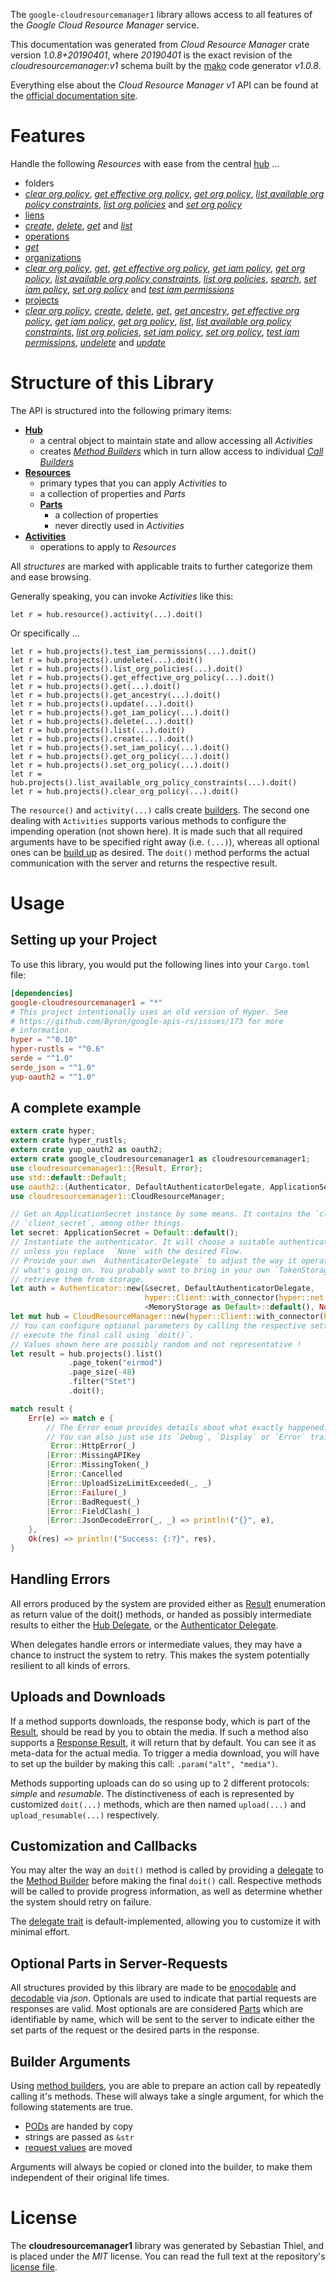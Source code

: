 <!---
DO NOT EDIT !
This file was generated automatically from 'src/mako/api/README.md.mako'
DO NOT EDIT !
-->
The `google-cloudresourcemanager1` library allows access to all features of the *Google Cloud Resource Manager* service.

This documentation was generated from *Cloud Resource Manager* crate version *1.0.8+20190401*, where *20190401* is the exact revision of the *cloudresourcemanager:v1* schema built by the [mako](http://www.makotemplates.org/) code generator *v1.0.8*.

Everything else about the *Cloud Resource Manager* *v1* API can be found at the
[official documentation site](https://cloud.google.com/resource-manager).
# Features

Handle the following *Resources* with ease from the central [hub](https://docs.rs/google-cloudresourcemanager1/1.0.8+20190401/google_cloudresourcemanager1/struct.CloudResourceManager.html) ... 

* folders
 * [*clear org policy*](https://docs.rs/google-cloudresourcemanager1/1.0.8+20190401/google_cloudresourcemanager1/struct.FolderClearOrgPolicyCall.html), [*get effective org policy*](https://docs.rs/google-cloudresourcemanager1/1.0.8+20190401/google_cloudresourcemanager1/struct.FolderGetEffectiveOrgPolicyCall.html), [*get org policy*](https://docs.rs/google-cloudresourcemanager1/1.0.8+20190401/google_cloudresourcemanager1/struct.FolderGetOrgPolicyCall.html), [*list available org policy constraints*](https://docs.rs/google-cloudresourcemanager1/1.0.8+20190401/google_cloudresourcemanager1/struct.FolderListAvailableOrgPolicyConstraintCall.html), [*list org policies*](https://docs.rs/google-cloudresourcemanager1/1.0.8+20190401/google_cloudresourcemanager1/struct.FolderListOrgPolicyCall.html) and [*set org policy*](https://docs.rs/google-cloudresourcemanager1/1.0.8+20190401/google_cloudresourcemanager1/struct.FolderSetOrgPolicyCall.html)
* [liens](https://docs.rs/google-cloudresourcemanager1/1.0.8+20190401/google_cloudresourcemanager1/struct.Lien.html)
 * [*create*](https://docs.rs/google-cloudresourcemanager1/1.0.8+20190401/google_cloudresourcemanager1/struct.LienCreateCall.html), [*delete*](https://docs.rs/google-cloudresourcemanager1/1.0.8+20190401/google_cloudresourcemanager1/struct.LienDeleteCall.html), [*get*](https://docs.rs/google-cloudresourcemanager1/1.0.8+20190401/google_cloudresourcemanager1/struct.LienGetCall.html) and [*list*](https://docs.rs/google-cloudresourcemanager1/1.0.8+20190401/google_cloudresourcemanager1/struct.LienListCall.html)
* [operations](https://docs.rs/google-cloudresourcemanager1/1.0.8+20190401/google_cloudresourcemanager1/struct.Operation.html)
 * [*get*](https://docs.rs/google-cloudresourcemanager1/1.0.8+20190401/google_cloudresourcemanager1/struct.OperationGetCall.html)
* [organizations](https://docs.rs/google-cloudresourcemanager1/1.0.8+20190401/google_cloudresourcemanager1/struct.Organization.html)
 * [*clear org policy*](https://docs.rs/google-cloudresourcemanager1/1.0.8+20190401/google_cloudresourcemanager1/struct.OrganizationClearOrgPolicyCall.html), [*get*](https://docs.rs/google-cloudresourcemanager1/1.0.8+20190401/google_cloudresourcemanager1/struct.OrganizationGetCall.html), [*get effective org policy*](https://docs.rs/google-cloudresourcemanager1/1.0.8+20190401/google_cloudresourcemanager1/struct.OrganizationGetEffectiveOrgPolicyCall.html), [*get iam policy*](https://docs.rs/google-cloudresourcemanager1/1.0.8+20190401/google_cloudresourcemanager1/struct.OrganizationGetIamPolicyCall.html), [*get org policy*](https://docs.rs/google-cloudresourcemanager1/1.0.8+20190401/google_cloudresourcemanager1/struct.OrganizationGetOrgPolicyCall.html), [*list available org policy constraints*](https://docs.rs/google-cloudresourcemanager1/1.0.8+20190401/google_cloudresourcemanager1/struct.OrganizationListAvailableOrgPolicyConstraintCall.html), [*list org policies*](https://docs.rs/google-cloudresourcemanager1/1.0.8+20190401/google_cloudresourcemanager1/struct.OrganizationListOrgPolicyCall.html), [*search*](https://docs.rs/google-cloudresourcemanager1/1.0.8+20190401/google_cloudresourcemanager1/struct.OrganizationSearchCall.html), [*set iam policy*](https://docs.rs/google-cloudresourcemanager1/1.0.8+20190401/google_cloudresourcemanager1/struct.OrganizationSetIamPolicyCall.html), [*set org policy*](https://docs.rs/google-cloudresourcemanager1/1.0.8+20190401/google_cloudresourcemanager1/struct.OrganizationSetOrgPolicyCall.html) and [*test iam permissions*](https://docs.rs/google-cloudresourcemanager1/1.0.8+20190401/google_cloudresourcemanager1/struct.OrganizationTestIamPermissionCall.html)
* [projects](https://docs.rs/google-cloudresourcemanager1/1.0.8+20190401/google_cloudresourcemanager1/struct.Project.html)
 * [*clear org policy*](https://docs.rs/google-cloudresourcemanager1/1.0.8+20190401/google_cloudresourcemanager1/struct.ProjectClearOrgPolicyCall.html), [*create*](https://docs.rs/google-cloudresourcemanager1/1.0.8+20190401/google_cloudresourcemanager1/struct.ProjectCreateCall.html), [*delete*](https://docs.rs/google-cloudresourcemanager1/1.0.8+20190401/google_cloudresourcemanager1/struct.ProjectDeleteCall.html), [*get*](https://docs.rs/google-cloudresourcemanager1/1.0.8+20190401/google_cloudresourcemanager1/struct.ProjectGetCall.html), [*get ancestry*](https://docs.rs/google-cloudresourcemanager1/1.0.8+20190401/google_cloudresourcemanager1/struct.ProjectGetAncestryCall.html), [*get effective org policy*](https://docs.rs/google-cloudresourcemanager1/1.0.8+20190401/google_cloudresourcemanager1/struct.ProjectGetEffectiveOrgPolicyCall.html), [*get iam policy*](https://docs.rs/google-cloudresourcemanager1/1.0.8+20190401/google_cloudresourcemanager1/struct.ProjectGetIamPolicyCall.html), [*get org policy*](https://docs.rs/google-cloudresourcemanager1/1.0.8+20190401/google_cloudresourcemanager1/struct.ProjectGetOrgPolicyCall.html), [*list*](https://docs.rs/google-cloudresourcemanager1/1.0.8+20190401/google_cloudresourcemanager1/struct.ProjectListCall.html), [*list available org policy constraints*](https://docs.rs/google-cloudresourcemanager1/1.0.8+20190401/google_cloudresourcemanager1/struct.ProjectListAvailableOrgPolicyConstraintCall.html), [*list org policies*](https://docs.rs/google-cloudresourcemanager1/1.0.8+20190401/google_cloudresourcemanager1/struct.ProjectListOrgPolicyCall.html), [*set iam policy*](https://docs.rs/google-cloudresourcemanager1/1.0.8+20190401/google_cloudresourcemanager1/struct.ProjectSetIamPolicyCall.html), [*set org policy*](https://docs.rs/google-cloudresourcemanager1/1.0.8+20190401/google_cloudresourcemanager1/struct.ProjectSetOrgPolicyCall.html), [*test iam permissions*](https://docs.rs/google-cloudresourcemanager1/1.0.8+20190401/google_cloudresourcemanager1/struct.ProjectTestIamPermissionCall.html), [*undelete*](https://docs.rs/google-cloudresourcemanager1/1.0.8+20190401/google_cloudresourcemanager1/struct.ProjectUndeleteCall.html) and [*update*](https://docs.rs/google-cloudresourcemanager1/1.0.8+20190401/google_cloudresourcemanager1/struct.ProjectUpdateCall.html)




# Structure of this Library

The API is structured into the following primary items:

* **[Hub](https://docs.rs/google-cloudresourcemanager1/1.0.8+20190401/google_cloudresourcemanager1/struct.CloudResourceManager.html)**
    * a central object to maintain state and allow accessing all *Activities*
    * creates [*Method Builders*](https://docs.rs/google-cloudresourcemanager1/1.0.8+20190401/google_cloudresourcemanager1/trait.MethodsBuilder.html) which in turn
      allow access to individual [*Call Builders*](https://docs.rs/google-cloudresourcemanager1/1.0.8+20190401/google_cloudresourcemanager1/trait.CallBuilder.html)
* **[Resources](https://docs.rs/google-cloudresourcemanager1/1.0.8+20190401/google_cloudresourcemanager1/trait.Resource.html)**
    * primary types that you can apply *Activities* to
    * a collection of properties and *Parts*
    * **[Parts](https://docs.rs/google-cloudresourcemanager1/1.0.8+20190401/google_cloudresourcemanager1/trait.Part.html)**
        * a collection of properties
        * never directly used in *Activities*
* **[Activities](https://docs.rs/google-cloudresourcemanager1/1.0.8+20190401/google_cloudresourcemanager1/trait.CallBuilder.html)**
    * operations to apply to *Resources*

All *structures* are marked with applicable traits to further categorize them and ease browsing.

Generally speaking, you can invoke *Activities* like this:

```Rust,ignore
let r = hub.resource().activity(...).doit()
```

Or specifically ...

```ignore
let r = hub.projects().test_iam_permissions(...).doit()
let r = hub.projects().undelete(...).doit()
let r = hub.projects().list_org_policies(...).doit()
let r = hub.projects().get_effective_org_policy(...).doit()
let r = hub.projects().get(...).doit()
let r = hub.projects().get_ancestry(...).doit()
let r = hub.projects().update(...).doit()
let r = hub.projects().get_iam_policy(...).doit()
let r = hub.projects().delete(...).doit()
let r = hub.projects().list(...).doit()
let r = hub.projects().create(...).doit()
let r = hub.projects().set_iam_policy(...).doit()
let r = hub.projects().get_org_policy(...).doit()
let r = hub.projects().set_org_policy(...).doit()
let r = hub.projects().list_available_org_policy_constraints(...).doit()
let r = hub.projects().clear_org_policy(...).doit()
```

The `resource()` and `activity(...)` calls create [builders][builder-pattern]. The second one dealing with `Activities` 
supports various methods to configure the impending operation (not shown here). It is made such that all required arguments have to be 
specified right away (i.e. `(...)`), whereas all optional ones can be [build up][builder-pattern] as desired.
The `doit()` method performs the actual communication with the server and returns the respective result.

# Usage

## Setting up your Project

To use this library, you would put the following lines into your `Cargo.toml` file:

```toml
[dependencies]
google-cloudresourcemanager1 = "*"
# This project intentionally uses an old version of Hyper. See
# https://github.com/Byron/google-apis-rs/issues/173 for more
# information.
hyper = "^0.10"
hyper-rustls = "^0.6"
serde = "^1.0"
serde_json = "^1.0"
yup-oauth2 = "^1.0"
```

## A complete example

```Rust
extern crate hyper;
extern crate hyper_rustls;
extern crate yup_oauth2 as oauth2;
extern crate google_cloudresourcemanager1 as cloudresourcemanager1;
use cloudresourcemanager1::{Result, Error};
use std::default::Default;
use oauth2::{Authenticator, DefaultAuthenticatorDelegate, ApplicationSecret, MemoryStorage};
use cloudresourcemanager1::CloudResourceManager;

// Get an ApplicationSecret instance by some means. It contains the `client_id` and 
// `client_secret`, among other things.
let secret: ApplicationSecret = Default::default();
// Instantiate the authenticator. It will choose a suitable authentication flow for you, 
// unless you replace  `None` with the desired Flow.
// Provide your own `AuthenticatorDelegate` to adjust the way it operates and get feedback about 
// what's going on. You probably want to bring in your own `TokenStorage` to persist tokens and
// retrieve them from storage.
let auth = Authenticator::new(&secret, DefaultAuthenticatorDelegate,
                              hyper::Client::with_connector(hyper::net::HttpsConnector::new(hyper_rustls::TlsClient::new())),
                              <MemoryStorage as Default>::default(), None);
let mut hub = CloudResourceManager::new(hyper::Client::with_connector(hyper::net::HttpsConnector::new(hyper_rustls::TlsClient::new())), auth);
// You can configure optional parameters by calling the respective setters at will, and
// execute the final call using `doit()`.
// Values shown here are possibly random and not representative !
let result = hub.projects().list()
             .page_token("eirmod")
             .page_size(-48)
             .filter("Stet")
             .doit();

match result {
    Err(e) => match e {
        // The Error enum provides details about what exactly happened.
        // You can also just use its `Debug`, `Display` or `Error` traits
         Error::HttpError(_)
        |Error::MissingAPIKey
        |Error::MissingToken(_)
        |Error::Cancelled
        |Error::UploadSizeLimitExceeded(_, _)
        |Error::Failure(_)
        |Error::BadRequest(_)
        |Error::FieldClash(_)
        |Error::JsonDecodeError(_, _) => println!("{}", e),
    },
    Ok(res) => println!("Success: {:?}", res),
}

```
## Handling Errors

All errors produced by the system are provided either as [Result](https://docs.rs/google-cloudresourcemanager1/1.0.8+20190401/google_cloudresourcemanager1/enum.Result.html) enumeration as return value of 
the doit() methods, or handed as possibly intermediate results to either the 
[Hub Delegate](https://docs.rs/google-cloudresourcemanager1/1.0.8+20190401/google_cloudresourcemanager1/trait.Delegate.html), or the [Authenticator Delegate](https://docs.rs/yup-oauth2/*/yup_oauth2/trait.AuthenticatorDelegate.html).

When delegates handle errors or intermediate values, they may have a chance to instruct the system to retry. This 
makes the system potentially resilient to all kinds of errors.

## Uploads and Downloads
If a method supports downloads, the response body, which is part of the [Result](https://docs.rs/google-cloudresourcemanager1/1.0.8+20190401/google_cloudresourcemanager1/enum.Result.html), should be
read by you to obtain the media.
If such a method also supports a [Response Result](https://docs.rs/google-cloudresourcemanager1/1.0.8+20190401/google_cloudresourcemanager1/trait.ResponseResult.html), it will return that by default.
You can see it as meta-data for the actual media. To trigger a media download, you will have to set up the builder by making
this call: `.param("alt", "media")`.

Methods supporting uploads can do so using up to 2 different protocols: 
*simple* and *resumable*. The distinctiveness of each is represented by customized 
`doit(...)` methods, which are then named `upload(...)` and `upload_resumable(...)` respectively.

## Customization and Callbacks

You may alter the way an `doit()` method is called by providing a [delegate](https://docs.rs/google-cloudresourcemanager1/1.0.8+20190401/google_cloudresourcemanager1/trait.Delegate.html) to the 
[Method Builder](https://docs.rs/google-cloudresourcemanager1/1.0.8+20190401/google_cloudresourcemanager1/trait.CallBuilder.html) before making the final `doit()` call. 
Respective methods will be called to provide progress information, as well as determine whether the system should 
retry on failure.

The [delegate trait](https://docs.rs/google-cloudresourcemanager1/1.0.8+20190401/google_cloudresourcemanager1/trait.Delegate.html) is default-implemented, allowing you to customize it with minimal effort.

## Optional Parts in Server-Requests

All structures provided by this library are made to be [enocodable](https://docs.rs/google-cloudresourcemanager1/1.0.8+20190401/google_cloudresourcemanager1/trait.RequestValue.html) and 
[decodable](https://docs.rs/google-cloudresourcemanager1/1.0.8+20190401/google_cloudresourcemanager1/trait.ResponseResult.html) via *json*. Optionals are used to indicate that partial requests are responses 
are valid.
Most optionals are are considered [Parts](https://docs.rs/google-cloudresourcemanager1/1.0.8+20190401/google_cloudresourcemanager1/trait.Part.html) which are identifiable by name, which will be sent to 
the server to indicate either the set parts of the request or the desired parts in the response.

## Builder Arguments

Using [method builders](https://docs.rs/google-cloudresourcemanager1/1.0.8+20190401/google_cloudresourcemanager1/trait.CallBuilder.html), you are able to prepare an action call by repeatedly calling it's methods.
These will always take a single argument, for which the following statements are true.

* [PODs][wiki-pod] are handed by copy
* strings are passed as `&str`
* [request values](https://docs.rs/google-cloudresourcemanager1/1.0.8+20190401/google_cloudresourcemanager1/trait.RequestValue.html) are moved

Arguments will always be copied or cloned into the builder, to make them independent of their original life times.

[wiki-pod]: http://en.wikipedia.org/wiki/Plain_old_data_structure
[builder-pattern]: http://en.wikipedia.org/wiki/Builder_pattern
[google-go-api]: https://github.com/google/google-api-go-client

# License
The **cloudresourcemanager1** library was generated by Sebastian Thiel, and is placed 
under the *MIT* license.
You can read the full text at the repository's [license file][repo-license].

[repo-license]: https://github.com/Byron/google-apis-rsblob/master/LICENSE.md

